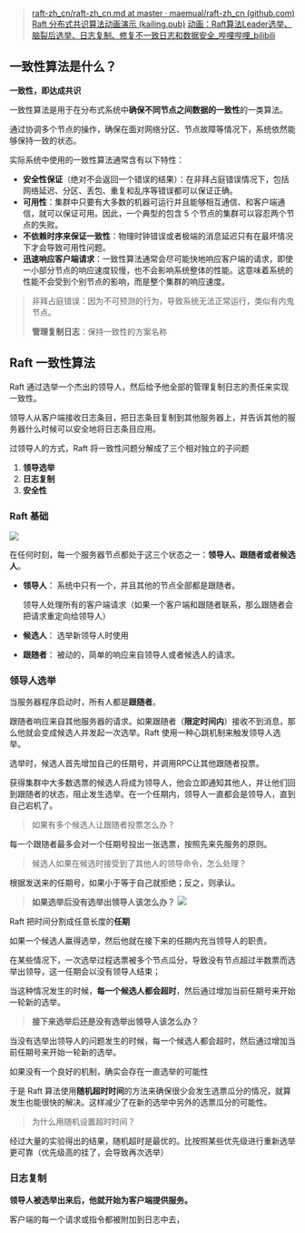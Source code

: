 > [raft-zh_cn/raft-zh_cn.md at master · maemual/raft-zh_cn (github.com)](https://github.com/maemual/raft-zh_cn/blob/master/raft-zh_cn.md#5-raft-%E4%B8%80%E8%87%B4%E6%80%A7%E7%AE%97%E6%B3%95)
> [Raft 分布式共识算法动画演示 (kailing.pub)](http://www.kailing.pub/raft/index.html)
> [动画：Raft算法Leader选举、脑裂后选举、日志复制、修复不一致日志和数据安全_哔哩哔哩_bilibili](https://www.bilibili.com/video/BV1so4y1r7eM/?spm_id_from=333.337.search-card.all.click)
## 一致性算法是什么？
**一致性，即达成共识**

一致性算法是用于在分布式系统中**确保不同节点之间数据的一致性**的一类算法。

通过协调多个节点的操作，确保在面对网络分区、节点故障等情况下，系统依然能够保持一致的状态。

实际系统中使用的一致性算法通常含有以下特性：

- **安全性保证**（绝对不会返回一个错误的结果）：在非拜占庭错误情况下，包括网络延迟、分区、丢包、重复和乱序等错误都可以保证正确。
- **可用性**：集群中只要有大多数的机器可运行并且能够相互通信、和客户端通信，就可以保证可用。因此，一个典型的包含 5 个节点的集群可以容忍两个节点的失败。
- **不依赖时序来保证一致性**：物理时钟错误或者极端的消息延迟只有在最坏情况下才会导致可用性问题。 
- **迅速响应客户端请求**：一致性算法通常会尽可能快地响应客户端的请求，即使一小部分节点的响应速度较慢，也不会影响系统整体的性能。这意味着系统的性能不会受到个别节点的影响，而是整个集群的响应速度。

> 非拜占庭错误：因为不可预测的行为，导致系统无法正常运行，类似有内鬼节点。
> 
> **管理复制日志**：保持一致性的方案名称
## Raft 一致性算法
Raft 通过选举一个杰出的领导人，然后给予他全部的管理复制日志的责任来实现一致性。

领导人从客户端接收日志条目，把日志条目复制到其他服务器上，并告诉其他的服务器什么时候可以安全地将日志条目应用。

过领导人的方式，Raft 将一致性问题分解成了三个相对独立的子问题
1. **领导选举**
2. **日志复制**
3. **安全性**
### Raft 基础

![](https://github.com/maemual/raft-zh_cn/raw/master/images/raft-%E5%9B%BE4.png)

在任何时刻，每一个服务器节点都处于这三个状态之一：**领导人、跟随者或者候选人**。
- **领导人**：
	系统中只有一个，并且其他的节点全部都是跟随者。
	
	领导人处理所有的客户端请求（如果一个客户端和跟随者联系，那么跟随者会把请求重定向给领导人）
- **候选人**：
	选举新领导人时使用
- **跟随者**：
	被动的，简单的响应来自领导人或者候选人的请求。

### 领导人选举
当服务器程序启动时，所有人都是**跟随者**。

跟随者响应来自其他服务器的请求。如果跟随者（**限定时间内**）接收不到消息，那么他就会变成候选人并发起一次选举。Raft 使用一种心跳机制来触发领导人选举。

选举时，候选人首先增加自己的任期号，并调用RPC让其他跟随者投票。

获得集群中大多数选票的候选人将成为领导人，他会立即通知其他人，并让他们回到跟随者的状态，阻止发生选举。在一个任期内，领导人一直都会是领导人，直到自己宕机了。

> 如果有多个候选人让跟随者投票怎么办？

每一个跟随者最多会对一个任期号投出一张选票，按照先来先服务的原则。

> 候选人如果在候选时接受到了其他人的领导命令，怎么处理？

根据发送来的任期号，如果小于等于自己就拒绝；反之，则承认。

> **如果选举后没有选举出领导人该怎么办？**
![](https://github.com/maemual/raft-zh_cn/raw/master/images/raft-%E5%9B%BE5.png)

Raft 把时间分割成任意长度的**任期**

如果一个候选人赢得选举，然后他就在接下来的任期内充当领导人的职责。

在某些情况下，一次选举过程选票被多个节点瓜分，导致没有节点超过半数票而选举出领导，这一任期会以没有领导人结束；

当这种情况发生的时候，**每一个候选人都会超时**，然后通过增加当前任期号来开始一轮新的选举。

> **接下来选举后还是没有选举出领导人该怎么办？**

当没有选举出领导人的问题发生的时候，每一个候选人都会超时，然后通过增加当前任期号来开始一轮新的选举。

如果没有一个良好的机制，确实会存在一直选举的可能性

于是 Raft 算法使用**随机超时时间**的方法来确保很少会发生选票瓜分的情况，就算发生也能很快的解决。这样减少了在新的选举中另外的选票瓜分的可能性。

> 为什么用随机设置超时时间？

经过大量的实验得出的结果，随机超时是最优的。比按照某些优先级进行重新选举更可靠（优先级高的挂了，会导致再次选举）
### 日志复制
**领导人被选举出来后，他就开始为客户端提供服务。**

客户端的每一个请求或指令都被附加到日志中去，